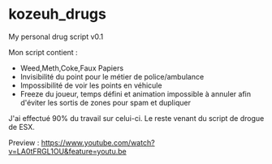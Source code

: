 # kozeuh_drugs
My personal drug script v0.1

Mon script contient : 

- Weed,Meth,Coke,Faux Papiers
- Invisibilité du point pour le métier de police/ambulance
- Impossibilité de voir les points en véhicule
- Freeze du joueur, temps défini et animation impossible à annuler afin d'éviter les sortis de zones pour spam et dupliquer


J'ai effectué 90% du travail sur celui-ci. Le reste venant du script de drogue de ESX.


Preview : https://www.youtube.com/watch?v=LA0tFRGL1OU&feature=youtu.be

